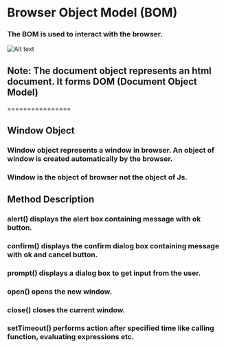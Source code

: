 # Browser Object Model (BOM)

### The BOM is used to interact with the browser.


![Alt text](https://static.javatpoint.com/images/javascript/bom.jpg)

## Note: The document object represents an html document. It forms DOM (Document Object Model)

================

## Window Object

### Window object represents a window in browser. An object of window is created automatically by the browser.

### Window is the object of browser not the object of Js.

## Method	Description
### alert()	displays the alert box containing message with ok button.
### confirm()	displays the confirm dialog box containing message with ok and cancel button.
### prompt()	displays a dialog box to get input from the user.
### open()	opens the new window.
### close()	closes the current window.
### setTimeout()	performs action after specified time like calling function, evaluating expressions etc.

